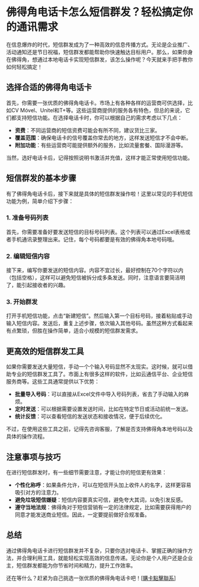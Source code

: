 # 佛得角电话卡怎么短信群发？轻松搞定你的通讯需求

在信息爆炸的时代，短信群发成为了一种高效的信息传播方式。无论是企业推广、活动通知还是节日祝福，短信群发都能帮助你快速触达目标用户。那么，如果你身在佛得角，想通过本地电话卡实现短信群发，该怎么操作呢？今天就来手把手教你如何轻松搞定！

## 选择合适的佛得角电话卡

首先，你需要一张优质的佛得角电话卡。市场上有各种各样的运营商可供选择，比如CV Móvel、Unitel和T+等。这些运营商提供的服务各有特色，但总的来说，它们都支持短信功能。在选择电话卡时，你可以根据自己的需求考虑以下几点：

- **资费**：不同运营商的短信资费可能会有所不同，建议货比三家。
- **覆盖范围**：确保电话卡的信号覆盖你常去的地方，这样发送短信才不会中断。
- **附加功能**：有些运营商可能提供额外的服务，比如流量套餐、国际漫游等。

当然，选好电话卡后，记得按照说明书激活并充值，这样才能正常使用短信功能。

## 短信群发的基本步骤

有了佛得角电话卡后，接下来就是具体的短信群发操作啦！这里以常见的手机短信功能为例，简单介绍下步骤：

### 1. 准备号码列表

首先，你需要准备好要发送短信的目标号码列表。这个列表可以通过Excel表格或者手机通讯录整理出来。记住，每个号码都要是有效的佛得角本地号码哦。

### 2. 编辑短信内容

接下来，编写你要发送的短信内容。内容不宜过长，最好控制在70个字符以内（包括空格），这样可以避免短信被拆分成多条发送。同时，注意语言要简洁明了，能引起接收者的兴趣。

### 3. 开始群发

打开手机短信功能，点击“新建短信”。然后输入第一个目标号码，接着粘贴或手动输入短信内容。发送后，重复上述步骤，依次输入其他号码。虽然这种方式看起来有点繁琐，但胜在操作简单，适合小规模的短信群发需求。

## 更高效的短信群发工具

如果你需要发送大量短信，手动一个个输入号码显然不太现实。这时候，就可以借助专业的短信群发工具了。市面上有很多这样的软件，比如云通信平台、企业短信服务商等。这些工具通常提供以下优势：

- **批量导入号码**：可以直接从Excel文件中导入号码列表，省去了手动输入的麻烦。
- **定时发送**：可以根据需要设置发送时间，比如在特定节日或活动前统一发送。
- **统计反馈**：可以查看短信的发送状态和接收情况，便于后续优化。

不过，在使用这些工具之前，记得先咨询客服，了解是否支持佛得角本地号码以及具体的操作流程。

## 注意事项与技巧

在进行短信群发时，有一些细节需要注意，才能让你的短信更有效果：

- **个性化称呼**：如果条件允许，可以在短信开头加上收件人的名字，这样更容易吸引对方的注意力。
- **避免垃圾短信嫌疑**：短信内容要真实可信，避免夸大其词，以免引发反感。
- **遵守当地法规**：佛得角对于短信营销有一定的法律规定，比如需要获得用户的同意才能发送商业短信。因此，一定要提前做好合规准备。

## 总结

通过佛得角电话卡进行短信群发并不复杂，只要你选对电话卡、掌握正确的操作方法，并合理利用工具，就能轻松实现高效的信息传递。无论你是个人用户还是企业主，短信群发都能为你节省时间和精力，提升工作效率。

还在等什么？赶紧为自己挑选一张优质的佛得角电话卡吧！[[購卡點擊聯系](https://t.me/s/esim1088)]